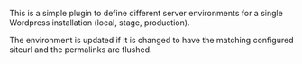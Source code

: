 This is a simple plugin to define different server environments for a single Wordpress installation (local, stage, production).

The environment is updated if it is changed to have the matching configured siteurl and the permalinks are flushed.